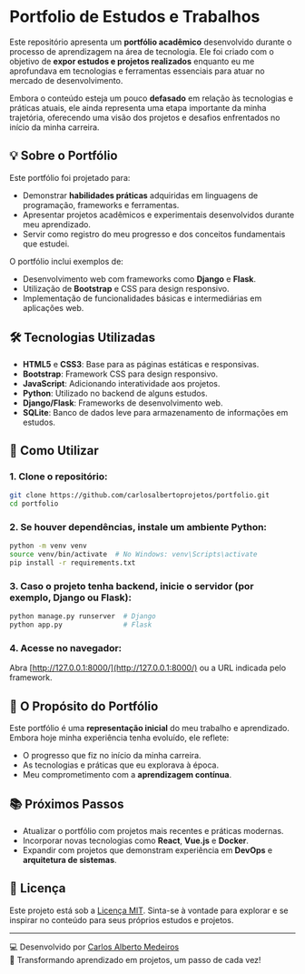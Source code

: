 # Portfolio de Estudos e Trabalhos

Este repositório apresenta um **portfólio acadêmico** desenvolvido durante o processo de aprendizagem na área de tecnologia. Ele foi criado com o objetivo de **expor estudos e projetos realizados** enquanto eu me aprofundava em tecnologias e ferramentas essenciais para atuar no mercado de desenvolvimento.

Embora o conteúdo esteja um pouco **defasado** em relação às tecnologias e práticas atuais, ele ainda representa uma etapa importante da minha trajetória, oferecendo uma visão dos projetos e desafios enfrentados no início da minha carreira.

## 💡 **Sobre o Portfólio**

Este portfólio foi projetado para:

- Demonstrar **habilidades práticas** adquiridas em linguagens de programação, frameworks e ferramentas.
- Apresentar projetos acadêmicos e experimentais desenvolvidos durante meu aprendizado.
- Servir como registro do meu progresso e dos conceitos fundamentais que estudei.

O portfólio inclui exemplos de:

- Desenvolvimento web com frameworks como **Django** e **Flask**.
- Utilização de **Bootstrap** e CSS para design responsivo.
- Implementação de funcionalidades básicas e intermediárias em aplicações web.

## 🛠️ **Tecnologias Utilizadas**

- **HTML5** e **CSS3**: Base para as páginas estáticas e responsivas.
- **Bootstrap**: Framework CSS para design responsivo.
- **JavaScript**: Adicionando interatividade aos projetos.
- **Python**: Utilizado no backend de alguns estudos.
- **Django/Flask**: Frameworks de desenvolvimento web.
- **SQLite**: Banco de dados leve para armazenamento de informações em estudos.

## 🚀 **Como Utilizar**

### 1. Clone o repositório:

```bash
git clone https://github.com/carlosalbertoprojetos/portfolio.git
cd portfolio
```

### 2. Se houver dependências, instale um ambiente Python:

```bash
python -m venv venv
source venv/bin/activate  # No Windows: venv\Scripts\activate
pip install -r requirements.txt
```

### 3. Caso o projeto tenha backend, inicie o servidor (por exemplo, Django ou Flask):

```bash
python manage.py runserver  # Django
python app.py               # Flask
```

### 4. Acesse no navegador:

Abra [http://127.0.0.1:8000/](http://127.0.0.1:8000/) ou a URL indicada pelo framework.

## 🌟 **O Propósito do Portfólio**

Este portfólio é uma **representação inicial** do meu trabalho e aprendizado. Embora hoje minha experiência tenha evoluído, ele reflete:

- O progresso que fiz no início da minha carreira.
- As tecnologias e práticas que eu explorava à época.
- Meu comprometimento com a **aprendizagem contínua**.

## 📚 **Próximos Passos**

- Atualizar o portfólio com projetos mais recentes e práticas modernas.
- Incorporar novas tecnologias como **React**, **Vue.js** e **Docker**.
- Expandir com projetos que demonstram experiência em **DevOps** e **arquitetura de sistemas**.

## 📄 **Licença**

Este projeto está sob a [Licença MIT](LICENSE). Sinta-se à vontade para explorar e se inspirar no conteúdo para seus próprios estudos e projetos.

---

💻 Desenvolvido por [Carlos Alberto Medeiros](https://www.linkedin.com/in/carlos-alberto-medeiros-29aa6258/)  
🌟 Transformando aprendizado em projetos, um passo de cada vez!
